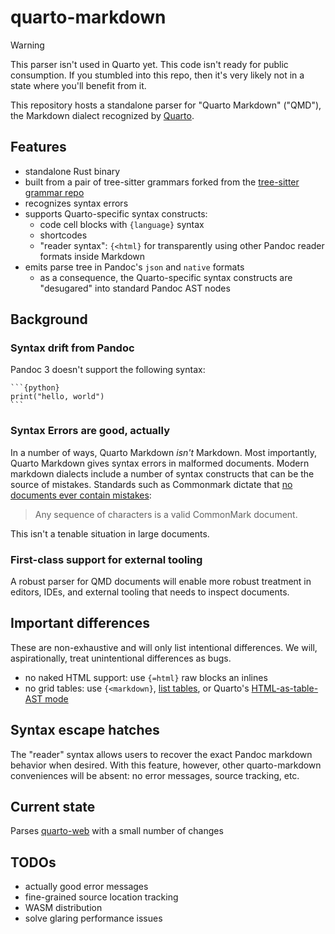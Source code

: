 # quarto-markdown

> [!WARNING]
> This parser isn't used in Quarto yet. This code isn't ready for public consumption. If you stumbled into this repo, then it's very likely not in a state where you'll benefit from it.

This repository hosts a standalone parser for "Quarto Markdown" ("QMD"), the Markdown dialect recognized by [Quarto](https://quarto.org).

## Features

- standalone Rust binary
- built from a pair of tree-sitter grammars forked from the [tree-sitter grammar repo](https://github.com/tree-sitter-grammars/tree-sitter-markdown/)
- recognizes syntax errors
- supports Quarto-specific syntax constructs:
  - code cell blocks with `{language}` syntax
  - shortcodes
  - "reader syntax": `{<html}` for transparently using other Pandoc reader formats inside Markdown
- emits parse tree in Pandoc's `json` and `native` formats
  - as a consequence, the Quarto-specific syntax constructs are "desugared" into standard Pandoc AST nodes

## Background

### Syntax drift from Pandoc

Pandoc 3 doesn't support the following syntax:

````
```{python}
print("hello, world")
```
````

### Syntax Errors are good, actually

In a number of ways, Quarto Markdown _isn't_ Markdown. Most importantly, Quarto Markdown gives syntax errors in malformed documents.
Modern markdown dialects include a number of syntax constructs that can be the source of mistakes.
Standards such as Commonmark dictate that [no documents ever contain mistakes](https://spec.commonmark.org/0.31.2/#preliminaries):

> Any sequence of characters is a valid CommonMark document.

This isn't a tenable situation in large documents.

### First-class support for external tooling

A robust parser for QMD documents will enable more robust treatment in editors, IDEs, and external tooling that needs to inspect documents.

## Important differences

These are non-exhaustive and will only list intentional differences.
We will, aspirationally, treat unintentional differences as bugs.

- no naked HTML support: use `{=html}` raw blocks an inlines
- no grid tables: use `{<markdown}`, [list tables](https://github.com/pandoc-ext/list-table), or Quarto's [HTML-as-table-AST mode](https://quarto.org/docs/authoring/tables.html#html-tables)

## Syntax escape hatches

The "reader" syntax allows users to recover the exact Pandoc markdown behavior when desired.
With this feature, however, other quarto-markdown conveniences will be absent: no error messages, source tracking, etc.

## Current state

Parses [quarto-web](https://github.com/quarto-dev/quarto-web) with a small number of changes

## TODOs

- actually good error messages
- fine-grained source location tracking
- WASM distribution
- solve glaring performance issues
